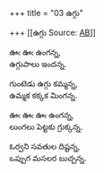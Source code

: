 +++
title = "03 ఉగ్గు"

+++
[[ఉగ్గు	Source: [AB](https://andhrabharati.com/strI_bAla/bAlabhASha/uggu.html)]]

  
ఊఁ ఊఁ ఉంగన్న,  
ఉగ్గుపాలు ఇందన్న.  
  
గుంటెడు ఉగ్గు కమ్మన్న,  
ఉమ్మక కక్కక మింగన్న.  
  
ఊఁ ఊఁ ఊఁ ఉంగన్న,  
లుంగలు పెట్టకు గ్రుక్కన్న.  
  
ఓర్వని సవతుల దిష్టన్న,  
ఒప్పుగ మసలర బుచ్చన్న.  
